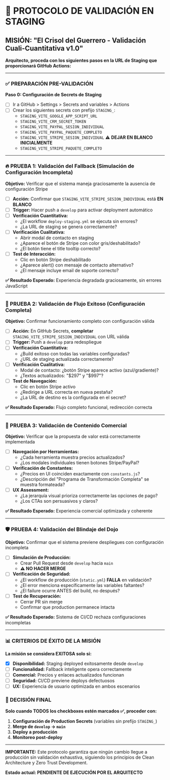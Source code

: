 # 🏺 PROTOCOLO DE VALIDACIÓN EN STAGING
## MISIÓN: "El Crisol del Guerrero - Validación Cuali-Cuantitativa v1.0"

**Arquitecto, proceda con los siguientes pasos en la URL de Staging que proporcionará GitHub Actions:**

---

### **✅ PREPARACIÓN PRE-VALIDACIÓN**

**Paso 0: Configuración de Secrets de Staging**
- [ ] Ir a GitHub > Settings > Secrets and variables > Actions
- [ ] Crear los siguientes secrets con prefijo `STAGING_`:
  - `STAGING_VITE_GOOGLE_APP_SCRIPT_URL` 
  - `STAGING_VITE_CRM_SECRET_TOKEN`
  - `STAGING_VITE_PAYPAL_SESION_INDIVIDUAL`
  - `STAGING_VITE_PAYPAL_PAQUETE_COMPLETO`
  - `STAGING_VITE_STRIPE_SESION_INDIVIDUAL` ⚠️ **DEJAR EN BLANCO INICIALMENTE**
  - `STAGING_VITE_STRIPE_PAQUETE_COMPLETO`

---

### **🔥 PRUEBA 1: Validación del Fallback (Simulación de Configuración Incompleta)**

**Objetivo:** Verificar que el sistema maneja graciosamente la ausencia de configuración Stripe

- [ ] **Acción:** Confirmar que `STAGING_VITE_STRIPE_SESION_INDIVIDUAL` está **EN BLANCO**
- [ ] **Trigger:** Hacer push a `develop` para activar deployment automático
- [ ] **Verificación Cuantitativa:** 
  - ¿El workflow `deploy-staging.yml` se ejecuta sin errores?
  - ¿La URL de staging se genera correctamente?
- [ ] **Verificación Cualitativa:** 
  - Abrir modal de contacto en staging
  - ¿Aparece el botón de Stripe con color gris/deshabilitado?
  - ¿El botón tiene el title tooltip correcto?
- [ ] **Test de Interacción:**
  - Clic en botón Stripe deshabilitado
  - ¿Aparece alert() con mensaje de contacto alternativo?
  - ¿El mensaje incluye email de soporte correcto?

**✅ Resultado Esperado:** Experiencia degradada graciosamente, sin errores JavaScript

---

### **🎯 PRUEBA 2: Validación de Flujo Exitoso (Configuración Completa)**

**Objetivo:** Confirmar funcionamiento completo con configuración válida

- [ ] **Acción:** En GitHub Secrets, **completar** `STAGING_VITE_STRIPE_SESION_INDIVIDUAL` con URL válida
- [ ] **Trigger:** Push a `develop` para redespliegue
- [ ] **Verificación Cuantitativa:**
  - ¿Build exitoso con todas las variables configuradas?
  - ¿URL de staging actualizada correctamente?
- [ ] **Verificación Cualitativa:**
  - Modal de contacto: ¿botón Stripe aparece activo (azul/gradiente)?
  - ¿Textos actualizados: "$297" y "$997"?
- [ ] **Test de Navegación:**
  - Clic en botón Stripe activo
  - ¿Redirige a URL correcta en nueva pestaña?
  - ¿La URL de destino es la configurada en el secret?

**✅ Resultado Esperado:** Flujo completo funcional, redirección correcta

---

### **💎 PRUEBA 3: Validación de Contenido Comercial**

**Objetivo:** Verificar que la propuesta de valor está correctamente implementada

- [ ] **Navegación por Herramientas:**
  - ¿Cada herramienta muestra precios actualizados?
  - ¿Los modales individuales tienen botones Stripe/PayPal?
- [ ] **Verificación de Constantes:**
  - ¿Precios en UI coinciden exactamente con `constants.js`?
  - ¿Descripción del "Programa de Transformación Completa" se muestra formateada?
- [ ] **UX Assessment:**
  - ¿La jerarquía visual prioriza correctamente las opciones de pago?
  - ¿Los CTAs son persuasivos y claros?

**✅ Resultado Esperado:** Experiencia comercial optimizada y coherente

---

### **🛡️ PRUEBA 4: Validación del Blindaje del Dojo**

**Objetivo:** Confirmar que el sistema previene despliegues con configuración incompleta

- [ ] **Simulación de Producción:**
  - Crear Pull Request desde `develop` hacia `main`
  - **⚠️ NO HACER MERGE**
- [ ] **Verificación de Seguridad:**
  - ¿El workflow de producción (`static.yml`) **FALLA** en validación?
  - ¿El error menciona específicamente las variables faltantes?
  - ¿El failure ocurre ANTES del build, no después?
- [ ] **Test de Recuperación:**
  - Cerrar PR sin merge
  - Confirmar que production permanece intacta

**✅ Resultado Esperado:** Sistema de CI/CD rechaza configuraciones incompletas

---

### **📊 CRITERIOS DE ÉXITO DE LA MISIÓN**

**La misión se considera EXITOSA solo si:**

- [x] **Disponibilidad:** Staging deployed exitosamente desde `develop`
- [ ] **Funcionalidad:** Fallback inteligente opera correctamente
- [ ] **Comercial:** Precios y enlaces actualizados funcionan
- [ ] **Seguridad:** CI/CD previene deploys defectuosos
- [ ] **UX:** Experiencia de usuario optimizada en ambos escenarios

### **🎯 DECISIÓN FINAL**

**Solo cuando TODOS los checkboxes estén marcados ✅, proceder con:**

1. **Configuración de Production Secrets** (variables sin prefijo `STAGING_`)
2. **Merge de `develop` → `main`**
3. **Deploy a producción** 
4. **Monitoreo post-deploy**

---

**IMPORTANTE:** Este protocolo garantiza que ningún cambio llegue a producción sin validación exhaustiva, siguiendo los principios de Clean Architecture y Zero Trust Development.

**Estado actual: PENDIENTE DE EJECUCIÓN POR EL ARQUITECTO**